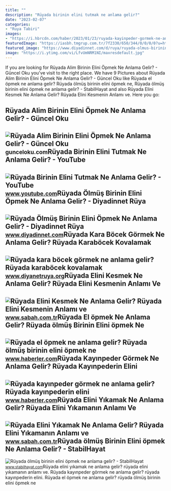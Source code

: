 ```yaml
---
title: ""
description: "Rüyada birinin elini tutmak ne anlama gelir?"
date: "2023-02-07"
categories:
- "Ruya Tabiri"
images:
- "https://i.hbrcdn.com/haber/2023/01/23/ruyada-kayinpeder-gormek-ne-anlama-gelir-ruyada-15578704_3755_amp.jpg"
featuredImage: "https://iasbh.tmgrup.com.tr/7f2330/650/344/0/0/0/0?u=https://isbh.tmgrup.com.tr/sbh/2022/07/22/ruyada-elini-kesmek-ne-anlama-gelir-ruyada-elini-kesmenin-anlami-1658498738266.jpg"
featured_image: "https://www.diyadinnet.com/d/ruya/ruyada-olmus-birinin-elini-opmek-ne-anlama-gelir-10636.jpg"
image: "https://i.ytimg.com/vi/LfvUmNRM1NI/maxresdefault.jpg"
---
```


If you are looking for Rüyada Alim Birinin Elini Öpmek Ne Anlama Gelir? - Güncel Oku you've visit to the right place. We have 9 Pictures about Rüyada Alim Birinin Elini Öpmek Ne Anlama Gelir? - Güncel Oku like Rüyada el öpmek ne anlama gelir? Rüyada ölmüş birinin elini öpmek ne, Rüyada ölmüş birinin elini öpmek ne anlama gelir? - StabilHayat and also Rüyada Elini Kesmek Ne Anlama Gelir? Rüyada Elini Kesmenin Anlamı ve. Here you go:

Rüyada Alim Birinin Elini Öpmek Ne Anlama Gelir? - Güncel Oku
-------------------------------------------------------------

 ![Rüyada Alim Birinin Elini Öpmek Ne Anlama Gelir? - Güncel Oku](https://gunceloku.com/uploads/ruyada-alim-birinin-elini-opmek-ne-anlama-gelir-62208b143dff0.jpg) <small>gunceloku.com</small>Rüyada Birinin Elini Tutmak Ne Anlama Gelir? - YouTube
------------------------------------------------------

 ![Rüyada Birinin Elini Tutmak Ne Anlama Gelir? - YouTube](https://i.ytimg.com/vi/LfvUmNRM1NI/maxresdefault.jpg) <small>www.youtube.com</small>Rüyada Ölmüş Birinin Elini Öpmek Ne Anlama Gelir? - Diyadinnet Rüya
-------------------------------------------------------------------

 ![Rüyada Ölmüş Birinin Elini Öpmek Ne Anlama Gelir? - Diyadinnet Rüya](https://www.diyadinnet.com/d/ruya/ruyada-olmus-birinin-elini-opmek-ne-anlama-gelir-10636.jpg) <small>www.diyadinnet.com</small>Rüyada Kara Böcek Görmek Ne Anlama Gelir? Rüyada Karaböcek Kovalamak
--------------------------------------------------------------------

 ![Rüyada kara böcek görmek ne anlama gelir? Rüyada karaböcek kovalamak](https://www.diyanetruya.org/wp-content/uploads/2023/07/Ruyada-kara-bocek-gormek-ne-anlama-gelir-Ruyada-karabocek-kovalamak-780x470.jpg) <small>www.diyanetruya.org</small>Rüyada Elini Kesmek Ne Anlama Gelir? Rüyada Elini Kesmenin Anlamı Ve
--------------------------------------------------------------------

 ![Rüyada Elini Kesmek Ne Anlama Gelir? Rüyada Elini Kesmenin Anlamı ve](https://iasbh.tmgrup.com.tr/7f2330/650/344/0/0/0/0?u=https://isbh.tmgrup.com.tr/sbh/2022/07/22/ruyada-elini-kesmek-ne-anlama-gelir-ruyada-elini-kesmenin-anlami-1658498738266.jpg) <small>www.sabah.com.tr</small>Rüyada El öpmek Ne Anlama Gelir? Rüyada ölmüş Birinin Elini öpmek Ne
--------------------------------------------------------------------

 ![Rüyada el öpmek ne anlama gelir? Rüyada ölmüş birinin elini öpmek ne](https://i.hbrcdn.com/haber/2021/07/26/ruyada-el-opmek-ne-anlama-gelir-ruyada-olmus-14288657_5964_amp.jpg) <small>www.haberler.com</small>Rüyada Kayınpeder Görmek Ne Anlama Gelir? Rüyada Kayınpederin Elini
-------------------------------------------------------------------

 ![Rüyada kayınpeder görmek ne anlama gelir? Rüyada kayınpederin elini](https://i.hbrcdn.com/haber/2023/01/23/ruyada-kayinpeder-gormek-ne-anlama-gelir-ruyada-15578704_3755_amp.jpg) <small>www.haberler.com</small>Rüyada Elini Yıkamak Ne Anlama Gelir? Rüyada Elini Yıkamanın Anlamı Ve
----------------------------------------------------------------------

 ![Rüyada Elini Yıkamak Ne Anlama Gelir? Rüyada Elini Yıkamanın Anlamı ve](https://iasbh.tmgrup.com.tr/0609fc/752/395/0/21/724/401?u=https://isbh.tmgrup.com.tr/sbh/2022/06/16/ruyada-elini-yikamak-ne-anlama-gelir-ruyada-elini-yikamanin-anlami-1655363689827.jpg) <small>www.sabah.com.tr</small>Rüyada ölmüş Birinin Elini öpmek Ne Anlama Gelir? - StabilHayat
---------------------------------------------------------------

 ![Rüyada ölmüş birinin elini öpmek ne anlama gelir? - StabilHayat](https://www.stabilhayat.com/wp-content/uploads/2020/03/rüyada-ölmüş-birinin-elini-öpmek-1.jpg) <small>www.stabilhayat.com</small>Rüyada elini yıkamak ne anlama gelir? rüyada elini yıkamanın anlamı ve. Rüyada kayınpeder görmek ne anlama gelir? rüyada kayınpederin elini. Rüyada el öpmek ne anlama gelir? rüyada ölmüş birinin elini öpmek ne
